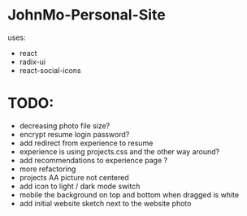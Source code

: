 # JohnMo-Personal-Site

uses:

- react
- radix-ui
- react-social-icons

# TODO:

- decreasing photo file size?
- encrypt resume login password?
- add redirect from experience to resume
- experience is using projects.css and the other way around?
- add recommendations to experience page ?
- more refactoring
- projects AA picture not centered
- add icon to light / dark mode switch
- mobile the background on top and bottom when dragged is white
- add initial website sketch next to the website photo
